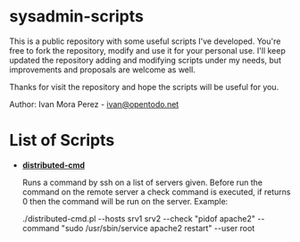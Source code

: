 sysadmin-scripts
================

This is a public repository with some useful scripts I've developed. You're free to fork the repository, modify and use it for your personal use. I'll keep updated the repository adding and modifying scripts under my needs, but improvements and proposals are welcome as well.

Thanks for visit the repository and hope the scripts will be useful for you.

Author: Ivan Mora Perez - ivan@opentodo.net

List of Scripts
================
*   [__distributed-cmd__][1]

	Runs a command by ssh on a list of servers given. Before run the command on the remote server a check command is executed, if returns 0 then the command will be run on the server. Example:

	./distributed-cmd.pl --hosts srv1 srv2 --check "pidof apache2" --command "sudo /usr/sbin/service apache2 restart" --user root
	
[1]: distributed-cmd.pl


